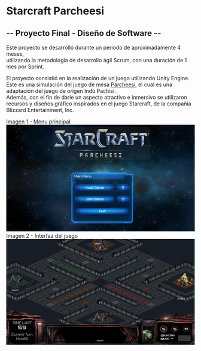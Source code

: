 # Starcraft Parcheesi
## -- Proyecto Final - Diseño de Software --  

Este proyecto se desarrolló durante un periodo de aproximadamente 4 meses,  
utilizando la metodología de desarrollo ágil Scrum, con una duración de 1 mes por Sprint.

El proyecto consistió en la realización de un juego utilizando Unity Engine.  
Este es una simulación del juego de mesa [Parcheesi](https://es.wikipedia.org/wiki/Parcheesi), el cual es una adaptación del juego de origen Indú Pachisi.  
Además, con el fin de darle un aspecto atractivo e inmersivo se utilizaron recursos y diseños gráfico inspirados en el juego
Starcraft, de la compañía Blizzard Entertainment, Inc.  

Imagen 1 - Menu principal
![Alt text](/ScreenShot/menu.PNG?raw=true "Title") 
Imagen 2 - Interfaz del juego
![Alt text](/ScreenShot/ingame.PNG?raw=true "Title")
